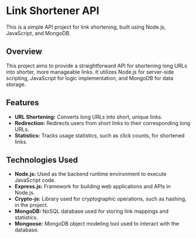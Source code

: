 # Link Shortener API

This is a simple API project for link shortening, built using Node.js, JavaScript, and MongoDB.

## Overview

This project aims to provide a straightforward API for shortening long URLs into shorter, more manageable links. It utilizes Node.js for server-side scripting, JavaScript for logic implementation, and MongoDB for data storage.

## Features

- **URL Shortening:** Converts long URLs into short, unique links.
- **Redirection:** Redirects users from short links to their corresponding long URLs.
- **Statistics:** Tracks usage statistics, such as click counts, for shortened links.

## Technologies Used

- **Node.js:** Used as the backend runtime environment to execute JavaScript code.
- **Express.js:** Framework for building web applications and APIs in Node.js.
- **Crypto-js:** Library used for cryptographic operations, such as hashing, in the project.
- **MongoDB:** NoSQL database used for storing link mappings and statistics.
- **Mongoose:** MongoDB object modeling tool used to interact with the database.
